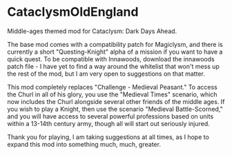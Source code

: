 # CataclysmOldEngland
Middle-ages themed mod for Cataclysm: Dark Days Ahead. 

The base mod comes with a compatibility patch for Magiclysm, and there is currently a short "Questing-Knight" alpha of a mission if you want to have a quick quest. To be compatible with Innawoods, download the innawoods patch file - I have yet to find a way around the whitelist that won't mess up the rest of the mod, but I am very open to suggestions on that matter. 

This mod completely replaces "Challenge - Medieval Peasant." To access the Churl in all of his glory, you use the "Medieval Times" scenario, which now includes the Churl alongside several other friends of the middle ages. If you wish to play a Knight, then use the scenario "Medieval Battle-Scorned," and you will have access to several powerful professions based on units within a 13-14th century army, though all will start out seriously injured. 

Thank you for playing, I am taking suggestions at all times, as I hope to expand this mod into something much, much, greater. 
